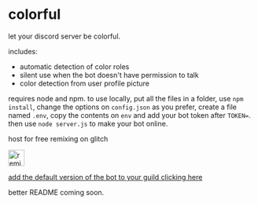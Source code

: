 # colorful
let your discord server be colorful.

includes:
- automatic detection of color roles
- silent use when the bot doesn't have permission to talk
- color detection from user profile picture

requires node and npm.
to use locally, put all the files in a folder, use `npm install`, change the options on `config.json` as you prefer, create a file named `.env`, copy the contents on `env` and add your bot token after `TOKEN=`. then use `node server.js` to make your bot online.

host for free remixing on glitch
<!-- Remix Button -->
<a href="https://glitch.com/edit/#!/remix/colorful-discord">
  <img src="https://cdn.glitch.com/2bdfb3f8-05ef-4035-a06e-2043962a3a13%2Fremix%402x.png?1513093958726" alt="remix this" height="33">
</a>


<a href="https://discordapp.com/api/oauth2/authorize?client_id=606546413505216532&permissions=268511232&scope=bot">add the default version of the bot to your guild clicking here</a>

better README coming soon.
